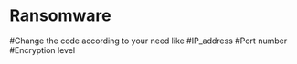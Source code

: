 # Ransomware
#Change the code according to your need  like
#IP_address
#Port number
#Encryption level
